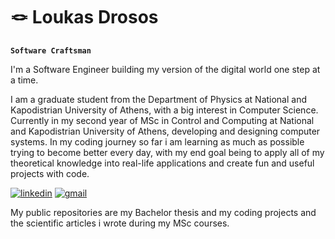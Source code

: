 # 🪢 Loukas Drosos

**`Software Craftsman`**

I'm a Software Engineer building my version of the digital world one step at a time.

I am a graduate student from the Department of Physics at National and Kapodistrian University of Athens, with a big interest in Computer Science. 
Currently in my second year of MSc in Control and Computing at National and Kapodistrian University of Athens, developing and designing computer systems. 
In my coding journey so far i am learning as much as possible trying to become better every day, with my end goal being to apply all of my theoretical knowledge into real-life applications and create fun and useful projects with code.

[![linkedin](https://img.shields.io/badge/LinkedIn-0077B5?style=for-the-badge&logo=linkedin&logoColor=white)](www.linkedin.com/in/loukas-drosos-b20a4657)
[![gmail](https://img.shields.io/badge/Gmail-D14836?style=for-the-badge&logo=gmail&logoColor=white)](mailto:drossosl@gmail.com)

My public repositories are my Bachelor thesis and my coding projects and the scientific articles i wrote during my MSc courses.
